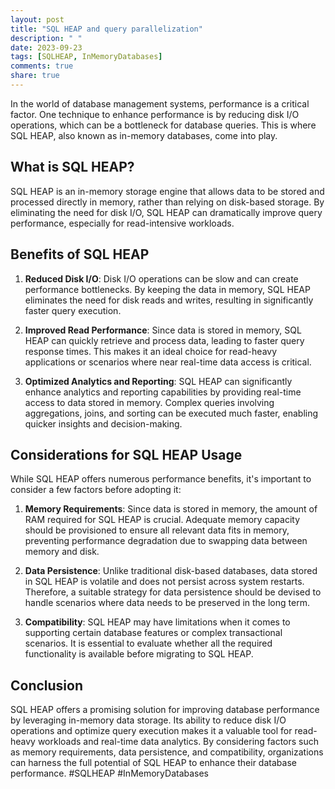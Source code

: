 ```yaml
---
layout: post
title: "SQL HEAP and query parallelization"
description: " "
date: 2023-09-23
tags: [SQLHEAP, InMemoryDatabases]
comments: true
share: true
---
```


In the world of database management systems, performance is a critical factor. One technique to enhance performance is by reducing disk I/O operations, which can be a bottleneck for database queries. This is where SQL HEAP, also known as in-memory databases, come into play.

## What is SQL HEAP?

SQL HEAP is an in-memory storage engine that allows data to be stored and processed directly in memory, rather than relying on disk-based storage. By eliminating the need for disk I/O, SQL HEAP can dramatically improve query performance, especially for read-intensive workloads.

## Benefits of SQL HEAP

1. **Reduced Disk I/O**: Disk I/O operations can be slow and can create performance bottlenecks. By keeping the data in memory, SQL HEAP eliminates the need for disk reads and writes, resulting in significantly faster query execution.

2. **Improved Read Performance**: Since data is stored in memory, SQL HEAP can quickly retrieve and process data, leading to faster query response times. This makes it an ideal choice for read-heavy applications or scenarios where near real-time data access is critical.

3. **Optimized Analytics and Reporting**: SQL HEAP can significantly enhance analytics and reporting capabilities by providing real-time access to data stored in memory. Complex queries involving aggregations, joins, and sorting can be executed much faster, enabling quicker insights and decision-making.

## Considerations for SQL HEAP Usage

While SQL HEAP offers numerous performance benefits, it's important to consider a few factors before adopting it:

1. **Memory Requirements**: Since data is stored in memory, the amount of RAM required for SQL HEAP is crucial. Adequate memory capacity should be provisioned to ensure all relevant data fits in memory, preventing performance degradation due to swapping data between memory and disk.

2. **Data Persistence**: Unlike traditional disk-based databases, data stored in SQL HEAP is volatile and does not persist across system restarts. Therefore, a suitable strategy for data persistence should be devised to handle scenarios where data needs to be preserved in the long term.

3. **Compatibility**: SQL HEAP may have limitations when it comes to supporting certain database features or complex transactional scenarios. It is essential to evaluate whether all the required functionality is available before migrating to SQL HEAP.

## Conclusion

SQL HEAP offers a promising solution for improving database performance by leveraging in-memory data storage. Its ability to reduce disk I/O operations and optimize query execution makes it a valuable tool for read-heavy workloads and real-time data analytics. By considering factors such as memory requirements, data persistence, and compatibility, organizations can harness the full potential of SQL HEAP to enhance their database performance. #SQLHEAP #InMemoryDatabases